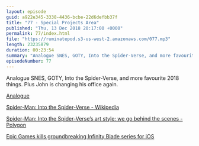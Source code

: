 ```yaml
---
layout: episode
guid: a922e345-3338-4436-bcbe-22d6defbb37f
title: "77 - Special Projects Area"
published: "Thu, 13 Dec 2018 20:17:00 +0000"
permalink: 77/index.html
file: "https://ruminatepod.s3-us-west-2.amazonaws.com/077.mp3"
length: 23235879
duration: 00:23:54
summary: "Analogue SNES, GOTY, Into the Spider-Verse, and more favourite 2018 things. Plus John is changing his office again."
episodeNumber: 77
---
```


Analogue SNES, GOTY, Into the Spider-Verse, and more favourite 2018 things. Plus John is changing his office again.

[Analogue](https://www.analogue.co/)

[Spider-Man: Into the Spider-Verse - Wikipedia](https://en.wikipedia.org/wiki/Spider-Man:_Into_the_Spider-Verse)

[Spider-Man: Into the Spider-Verse’s art style: we go behind the scenes - Polygon](https://www.polygon.com/2018/12/11/18136056/spider-man-into-the-spider-verse-movie-art-animation-style-visual-effects)

[Epic Games kills groundbreaking Infinity Blade series for iOS](https://www.cultofmac.com/595614/infinity-blade-ios-dead/)
